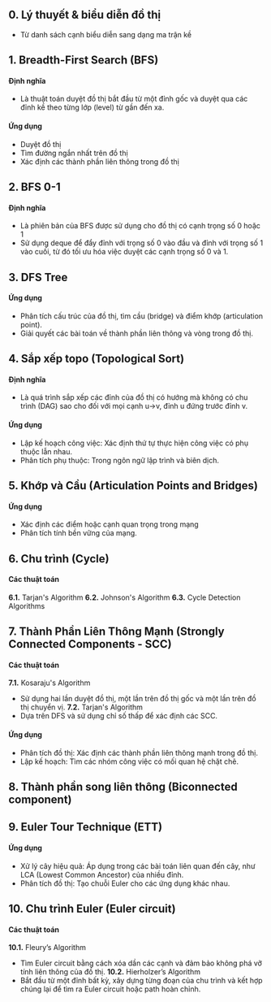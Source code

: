 ## 0. Lý thuyết & biểu diễn đồ thị
- Từ danh sách cạnh biểu diễn sang dạng ma trận kề

## 1. Breadth-First Search (BFS)
#### Định nghĩa
* Là thuật toán duyệt đồ thị bắt đầu từ một đỉnh gốc và duyệt qua các đỉnh kề theo từng lớp (level) từ gần đến xa.
#### Ứng dụng
* Duyệt đồ thị
* Tìm đường ngắn nhất trên đồ thị
* Xác định các thành phần liên thông trong đồ thị

## 2. BFS 0-1
#### Định nghĩa
* Là phiên bản của BFS được sử dụng cho đồ thị có cạnh trọng số 0 hoặc 1
* Sử dụng deque để đẩy đỉnh với trọng số 0 vào đầu và đỉnh với trọng số 1 vào cuối, từ đó tối ưu hóa việc duyệt các cạnh trọng số 0 và 1.

## 3. DFS Tree
#### Ứng dụng
* Phân tích cấu trúc của đồ thị, tìm cầu (bridge) và điểm khớp (articulation point).
* Giải quyết các bài toán về thành phần liên thông và vòng trong đồ thị.

## 4. Sắp xếp topo (Topological Sort)
#### Định nghĩa
* Là quá trình sắp xếp các đỉnh của đồ thị có hướng mà không có chu trình (DAG) sao cho đối với mọi cạnh u→v, đỉnh u đứng trước đỉnh v.
#### Ứng dụng
* Lập kế hoạch công việc: Xác định thứ tự thực hiện công việc có phụ thuộc lẫn nhau.
* Phân tích phụ thuộc: Trong ngôn ngữ lập trình và biên dịch.

## 5. Khớp và Cầu (Articulation Points and Bridges)
#### Ứng dụng
* Xác định các điểm hoặc cạnh quan trọng trong mạng
* Phân tích tính bền vững của mạng.

## 6. Chu trình (Cycle)
#### Các thuật toán
**6.1.** Tarjan's Algorithm
**6.2.** Johnson's Algorithm
**6.3.** Cycle Detection Algorithms

## 7. Thành Phần Liên Thông Mạnh (Strongly Connected Components - SCC)
#### Các thuật toán
**7.1.** Kosaraju's Algorithm
* Sử dụng hai lần duyệt đồ thị, một lần trên đồ thị gốc và một lần trên đồ thị chuyển vị.
**7.2.** Tarjan's Algorithm
* Dựa trên DFS và sử dụng chỉ số thấp để xác định các SCC.
#### Ứng dụng
* Phân tích đồ thị: Xác định các thành phần liên thông mạnh trong đồ thị.
* Lập kế hoạch: Tìm các nhóm công việc có mối quan hệ chặt chẽ.

## 8. Thành phần song liên thông (Biconnected component)

## 9. Euler Tour Technique (ETT)
#### Ứng dụng
* Xử lý cây hiệu quả: Áp dụng trong các bài toán liên quan đến cây, như LCA (Lowest Common Ancestor) của nhiều đỉnh.
* Phân tích đồ thị: Tạo chuỗi Euler cho các ứng dụng khác nhau.

## 10. Chu trình Euler (Euler circuit)
#### Các thuật toán
**10.1.** Fleury’s Algorithm
* Tìm Euler circuit bằng cách xóa dần các cạnh và đảm bảo không phá vỡ tính liên thông của đồ thị.
**10.2.** Hierholzer’s Algorithm
* Bắt đầu từ một đỉnh bất kỳ, xây dựng từng đoạn của chu trình và kết hợp chúng lại để tìm ra Euler circuit hoặc path hoàn chỉnh.